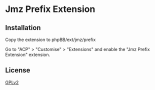 # Jmz Prefix Extension

## Installation

Copy the extension to phpBB/ext/jmz/prefix

Go to "ACP" > "Customise" > "Extensions" and enable the "Jmz Prefix Extension" extension.

## License

[GPLv2](license.txt)

